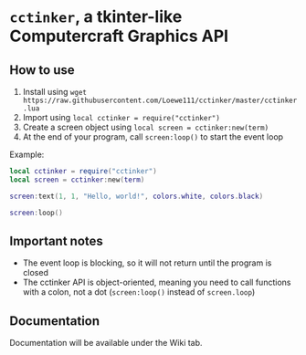 # `cctinker`, a tkinter-like Computercraft Graphics API

## How to use

1. Install using `wget https://raw.githubusercontent.com/Loewe111/cctinker/master/cctinker.lua`
2. Import using `local cctinker = require("cctinker")`
3. Create a screen object using `local screen = cctinker:new(term)`
4. At the end of your program, call `screen:loop()` to start the event loop

Example:

```lua
local cctinker = require("cctinker")
local screen = cctinker:new(term)

screen:text(1, 1, "Hello, world!", colors.white, colors.black)

screen:loop()
```

## Important notes

- The event loop is blocking, so it will not return until the program is closed
- The cctinker API is object-oriented, meaning you need to call functions with a colon, not a dot (`screen:loop()` instead of `screen.loop`)

## Documentation

Documentation will be available under the Wiki tab.